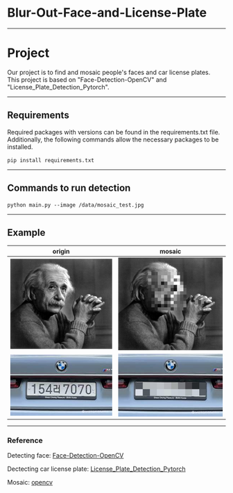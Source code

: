 # **Blur-Out-Face-and-License-Plate**

---
# Project

Our project is to find and mosaic people's faces and car license plates.<br>This project is based on "Face-Detection-OpenCV" and "License_Plate_Detection_Pytorch".

---
## Requirements
Required packages with versions can be found in the requirements.txt file.
Additionally, the following commands allow the necessary packages to be installed.
```
pip install requirements.txt
```


---
## Commands to run detection

```
python main.py --image /data/mosaic_test.jpg
```

---
## Example
|                origin                |              mosaic              |               
| :----------------------------------: | :--------------------------------------: | 
|  ![image](./data/mosaic_test.jpg)     |  ![image](./data/car_test.jpgmosaic_result.jpg)   |     
|  ![image](./data/mosaic_test2.jpg)     | ![image](./data/mosaic_result.jpgmosaic_result.jpg) |


---
### Reference
Detecting face: [Face-Detection-OpenCV](https://github.com/informramiz/Face-Detection-OpenCV)

Dectecting car license plate: [License_Plate_Detection_Pytorch](https://github.com/xuexingyu24/License_Plate_Detection_Pytorch)

Mosaic: [opencv](https://github.com/opencv/opencv)
